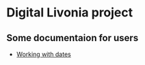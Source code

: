 # Digital Livonia project

## Some documentaion for users

- [Working with dates](https://github.com/Digital-Livonia/dl-documentation/wiki/Kuup%C3%A4evade-sisestamine)
